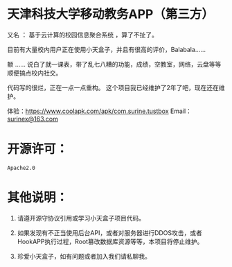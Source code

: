# 天津科技大学移动教务APP（第三方）

又名 ： 基于云计算的校园信息聚合系统 ，算了不扯了。

目前有大量校内用户正在使用小天盒子，并且有很高的评价，Balabala……

 额  …… 说白了就一课表，带了乱七八糟的功能，成绩，空教室，网络，云盘等等
顺便搞点校内社交。

代码写的很烂，正在一点一点重构。
这个项目我已经维护了2年了吧，现在还在维护。


体验：https://www.coolapk.com/apk/com.surine.tustbox
Email：surinex@163.com


# 开源许可：
    Apache2.0 

# 其他说明：

1. 请遵开源守协议引用或学习小天盒子项目代码。

2. 如果发现有不正当使用后台API，或者对服务器进行DDOS攻击，或者HookAPP执行过程，Root篡改数据库资源等等，本项目将停止维护。

3. 珍爱小天盒子，如有问题或者加入我们请私聊我。
